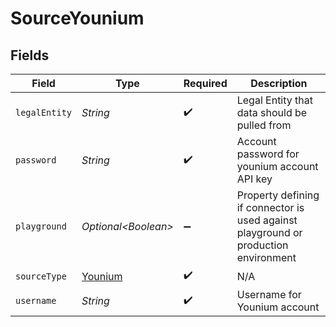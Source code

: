 # SourceYounium


## Fields

| Field                                                                               | Type                                                                                | Required                                                                            | Description                                                                         |
| ----------------------------------------------------------------------------------- | ----------------------------------------------------------------------------------- | ----------------------------------------------------------------------------------- | ----------------------------------------------------------------------------------- |
| `legalEntity`                                                                       | *String*                                                                            | :heavy_check_mark:                                                                  | Legal Entity that data should be pulled from                                        |
| `password`                                                                          | *String*                                                                            | :heavy_check_mark:                                                                  | Account password for younium account API key                                        |
| `playground`                                                                        | *Optional\<Boolean>*                                                                | :heavy_minus_sign:                                                                  | Property defining if connector is used against playground or production environment |
| `sourceType`                                                                        | [Younium](../../models/shared/Younium.md)                                           | :heavy_check_mark:                                                                  | N/A                                                                                 |
| `username`                                                                          | *String*                                                                            | :heavy_check_mark:                                                                  | Username for Younium account                                                        |